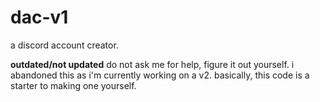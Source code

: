 # dac-v1
a discord account creator.

**outdated/not updated** do not ask me for help, figure it out yourself.
i abandoned this as i'm currently working on a v2. basically, this code is a starter to making one yourself.